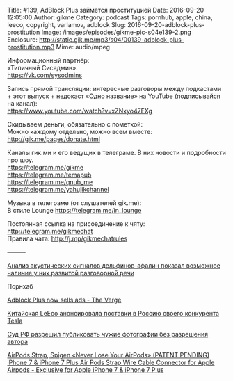 Title: #139, AdBlock Plus займётся проституцией
Date: 2016-09-20 12:05:00
Author: gikme
Category: podcast
Tags: pornhub, apple, china, leeco, copyright, varlamov, adblock
Slug: 2016-09-20-adblock-plus-prostitution
Image: /images/episodes/gikme-pic-s04e139-2.png  
Enclosure: http://static.gik.me/mp3/s04/00139-adblock-plus-prostitution.mp3
Mime: audio/mpeg


Информационный партнёр:  
«Типичный Сисадмин».  
<https://vk.com/sysodmins>

Запись прямой трансляции: интересные разговоры между подкастами + этот выпуск + недокаст «Одно название» на YouTube (подписывайся на канал):  
<https://www.youtube.com/watch?v=xZNxyo47FXg>

Скидываем деньги, обязательно с пометкой:  
Можно каждому отдельно, можно всем вместе:  
<http://gik.me/pages/donate.html>

Каналы гик.ми и его ведущих в телеграме. В них новости и подробности про шоу.  
<https://telegram.me/gikme>  
<https://telegram.me/temapub>  
<https://telegram.me/qnub_me>  
<https://telegram.me/yahujikchannel>

Музыка в телеграме (от слушателей gik.me):  
В стиле Lounge <https://telegram.me/in_lounge>

Постоянная ссылка на присоединение к чяту: <http://telegram.me/gikmechat>  
Правила чата: <http://j.mp/gikmechatrules>

———

[Анализ акустических сигналов дельфинов-афалин показал возможное наличие у них развитой разговорной речи](https://geektimes.ru/post/280360/)

Порнхаб

[Adblock Plus now sells ads - The Verge](http://www.theverge.com/2016/9/13/12890050/adblock-plus-now-sells-ads)

[Китайская LeEco анонсировала поставки в Россию своего конкурента Tesla](https://vc.ru/n/leeco-cars-russia)

[Суд РФ разрешил публиковать чужие фотографии без разрешения автора](https://geektimes.ru/post/280528/)

[AirPods Strap, Spigen «Never Lose Your AirPods» (PATENT PENDING) iPhone 7 & iPhone 7 Plus Air Pods Strap Wire Cable Connector for Apple Airpods - Exclusive for Apple iPhone 7 & iPhone 7 Plus](https://www.amazon.com/AirPods-Spigen-PENDING-Connector-Airpods/dp/B01LVZ4SXN/)
